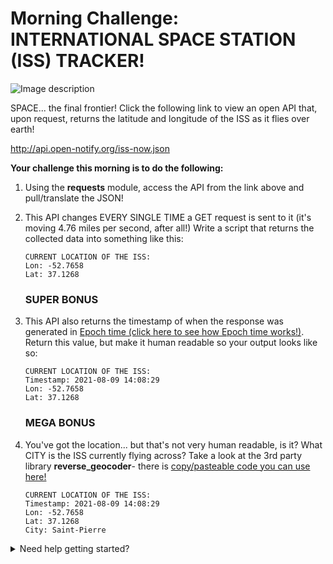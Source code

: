 # Morning Challenge: INTERNATIONAL SPACE STATION (ISS) TRACKER!

![Image description](https://www.esa.int/var/esa/storage/images/esa_multimedia/images/2020/11/international_space_station/22293527-2-eng-GB/International_Space_Station_pillars.gif)

SPACE... the final frontier! Click the following link to view an open API that, upon request, returns the latitude and longitude of the ISS as it flies over earth!

http://api.open-notify.org/iss-now.json

**Your challenge this morning is to do the following:**

1. Using the **requests** module, access the API from the link above and pull/translate the JSON!

0. This API changes EVERY SINGLE TIME a GET request is sent to it (it's moving 4.76 miles per second, after all!) Write a script that returns the collected data into something like this:
    
    ```
    CURRENT LOCATION OF THE ISS:
    Lon: -52.7658
    Lat: 37.1268
    ```

    ### SUPER BONUS

0. This API also returns the timestamp of when the response was generated in [Epoch time (click here to see how Epoch time works!)](https://www.epochconverter.com/). Return this value, but make it human readable so your output looks like so:

    ```
    CURRENT LOCATION OF THE ISS:
    Timestamp: 2021-08-09 14:08:29
    Lon: -52.7658
    Lat: 37.1268
    ```

    ### MEGA BONUS
    
0. You've got the location... but that's not very human readable, is it? What CITY is the ISS currently flying across? Take a look at the 3rd party library **reverse_geocoder**- there is [copy/pasteable code you can use here!](https://www.geeksforgeeks.org/python-reverse-geocoding-to-get-location-on-a-map-using-geographic-coordinates/)

    ```
    CURRENT LOCATION OF THE ISS:
    Timestamp: 2021-08-09 14:08:29
    Lon: -52.7658
    Lat: 37.1268
    City: Saint-Pierre
    ```

<details>
<summary>Need help getting started?</summary>
<br>
    
```python
#!/usr/bin/python3

import requests
  
URL= http://api.open-notify.org/astros.json
def main():
    # requests.get() sends GET request to the URL
    # .json() strips JSON off the response and translates into Python!
    resp= requests.get(URL).json()
    
main()

</details>

